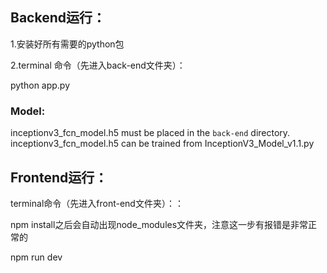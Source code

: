 ## Backend运行：

1.安装好所有需要的python包

2.terminal 命令（先进入back-end文件夹）：

python app.py

### Model:
inceptionv3_fcn_model.h5 must be placed in the `back-end` directory.
inceptionv3_fcn_model.h5 can be trained from InceptionV3_Model_v1.1.py

## Frontend运行：

terminal命令（先进入front-end文件夹）：：

npm install之后会自动出现node_modules文件夹，注意这一步有报错是非常正常的

npm run dev
